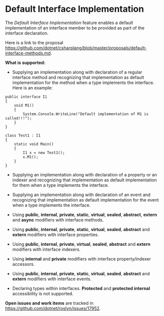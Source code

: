 Default Interface Implementation
=========================

The *Default Interface Implementation* feature enables a default implementation of an interface member to be provided as part of the interface declaration. 

Here is a link to the proposal https://github.com/dotnet/csharplang/blob/master/proposals/default-interface-methods.md. 

**What is supported:**
- Supplying an implementation along with declaration of a regular interface method and recognizing that implementation as default implementation for the method when a type implements the interface. 
Here is an example:
```
public interface I1
{
    void M1() 
    {
        System.Console.WriteLine("Default implementation of M1 is called!!!");
    }
}

class Test1 : I1
{
    static void Main()
    {
        I1 x = new Test1();
        x.M1();
    }
}
```

- Supplying an implementation along with declaration of a property or an indexer and recognizing that implementation as default implementation for them when a type implements the interface. 

- Supplying an implementation along with declaration of an event and recognizing that implementation as default implementation for the event when a type implements the interface. 

- Using **public**, **internal**, **private**, **static**, **virtual**, **sealed**, **abstract**, **extern** and **async** modifiers with interface methods.

- Using **public**, **internal**, **private**, **static**, **virtual**, **sealed**, **abstract** and **extern** modifiers with interface properties.

- Using **public**, **internal**, **private**, **virtual**, **sealed**, **abstract** and **extern** modifiers with interface indexers.

- Using **internal** and **private** modifiers with interface property/indexer accessors.

- Using **public**, **internal**, **private**, **static**, **virtual**, **sealed**, **abstract** and **extern** modifiers with interface events.

- Declaring types within interfaces. **Protected** and **protected internal** accessibility is not supported.

**Open issues and work items** are tracked in https://github.com/dotnet/roslyn/issues/17952.
